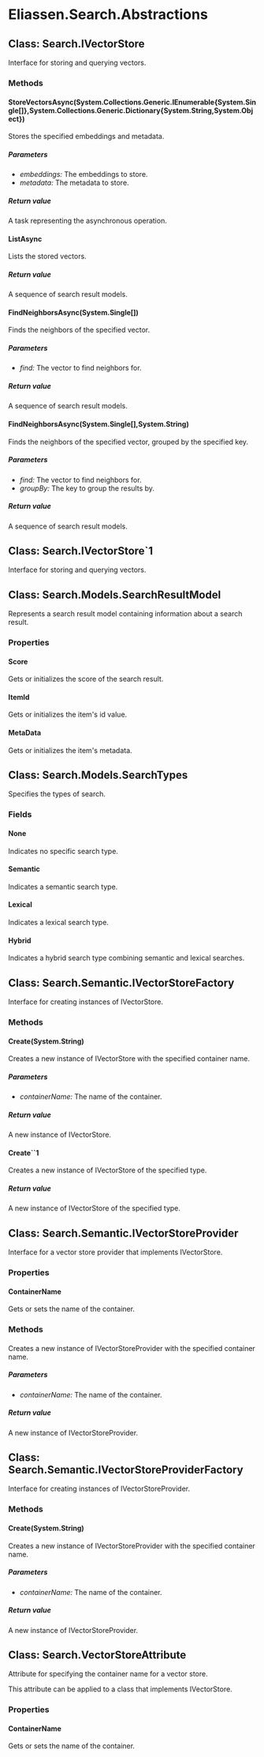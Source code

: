 ﻿# Eliassen.Search.Abstractions


## Class: Search.IVectorStore
Interface for storing and querying vectors. 

### Methods


#### StoreVectorsAsync(System.Collections.Generic.IEnumerable{System.Single[]},System.Collections.Generic.Dictionary{System.String,System.Object})
Stores the specified embeddings and metadata. 


##### Parameters
* *embeddings:* The embeddings to store.
* *metadata:* The metadata to store.




##### Return value
A task representing the asynchronous operation.



#### ListAsync
Lists the stored vectors. 


##### Return value
A sequence of search result models.



#### FindNeighborsAsync(System.Single[])
Finds the neighbors of the specified vector. 


##### Parameters
* *find:* The vector to find neighbors for.




##### Return value
A sequence of search result models.



#### FindNeighborsAsync(System.Single[],System.String)
Finds the neighbors of the specified vector, grouped by the specified key. 


##### Parameters
* *find:* The vector to find neighbors for.
* *groupBy:* The key to group the results by.




##### Return value
A sequence of search result models.



## Class: Search.IVectorStore`1
Interface for storing and querying vectors. 


## Class: Search.Models.SearchResultModel
Represents a search result model containing information about a search result. 

### Properties

#### Score
Gets or initializes the score of the search result.
#### ItemId
Gets or initializes the item's id value.
#### MetaData
Gets or initializes the item's metadata.

## Class: Search.Models.SearchTypes
Specifies the types of search. 

### Fields

#### None
Indicates no specific search type.
#### Semantic
Indicates a semantic search type.
#### Lexical
Indicates a lexical search type.
#### Hybrid
Indicates a hybrid search type combining semantic and lexical searches.

## Class: Search.Semantic.IVectorStoreFactory
Interface for creating instances of IVectorStore. 

### Methods


#### Create(System.String)
Creates a new instance of IVectorStore with the specified container name. 


##### Parameters
* *containerName:* The name of the container.




##### Return value
A new instance of IVectorStore.



#### Create``1
Creates a new instance of IVectorStore of the specified type. 


##### Return value
A new instance of IVectorStore of the specified type.



## Class: Search.Semantic.IVectorStoreProvider
Interface for a vector store provider that implements IVectorStore. 

### Properties

#### ContainerName
Gets or sets the name of the container.
### Methods


#### 
Creates a new instance of IVectorStoreProvider with the specified container name. 


##### Parameters
* *containerName:* The name of the container.




##### Return value
A new instance of IVectorStoreProvider.



## Class: Search.Semantic.IVectorStoreProviderFactory
Interface for creating instances of IVectorStoreProvider. 

### Methods


#### Create(System.String)
Creates a new instance of IVectorStoreProvider with the specified container name. 


##### Parameters
* *containerName:* The name of the container.




##### Return value
A new instance of IVectorStoreProvider.



## Class: Search.VectorStoreAttribute
Attribute for specifying the container name for a vector store. 

This attribute can be applied to a class that implements IVectorStore.
### Properties

#### ContainerName
Gets or sets the name of the container.